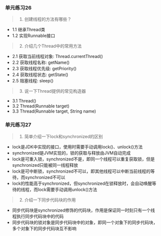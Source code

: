### 单元练习26

> 1. 创建线程的方法有哪些？
- 1.1 继承Thread类
- 1.2 实现Runnable接口

> 2. 介绍几个Thread中的常用方法
- 2.1 获取当前线程对象: Thread.currentThread()
- 2.2 获取线程名称: getName()
- 2.3 获取线程优先级: getPriority()
- 2.4 获取线程状态: getState()
- 2.5 阻塞线程: sleep()

> 3. 说一下Thread提供的常见构造器
- 3.1 Thread()
- 3.2 Thread(Runnable target)
- 3.3 Thread(Runnable target, String name)

### 单元练习27

> 1. 简单介绍一下lock和synchronized的区别
- lock是JDK中实现的接口，使用时需要手动调用lock()、unlock()方法
- synchronized是JVM实现的，锁的获取与释放由JVM自动完成
- lock是可重入锁，synchronized不是，即同一个线程可以重复获取锁，但是synchronized只能被同一线程释放
- lock是可中断锁，synchronized不可以，即其他线程可以中断当前线程的等待，而synchronized不可以
- lock的性能高于synchronized，但synchronized在锁释放时，会自动唤醒等待的线程，而lock需要手动调用unlock()方法

> 2. 介绍一下同步代码块的作用
- 同步代码块是synchronized修饰的代码块，作用是保证同一时刻只有一个线程执行同步代码块中的代码
- 同步代码块的锁对象是同步代码块中的对象，即同一个对象下的同步代码块，多个对象下的同步代码块互不影响